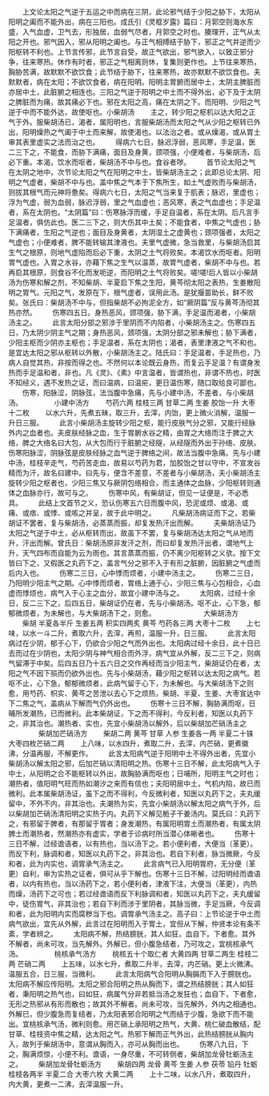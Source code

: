 <!-- { "loadSidebar": true } -->
　　上文论太阳之气逆于五运之中而病在三阴，此论邪气结于少阳之胁下，太阳从阳明之阖而不能外出，病在三阳也。成氏引《灵框岁露》篇曰：月郭空则海水东盛，入气血虚，卫气去，形独居，血弱气尽者，月郭空之时也。腠理开，正气从太阳之开也。邪气因入，邪从阳明之阖也。与正气相搏结于胁下，邪正之气并逆而少阳枢转不利也。上节言传邪，此节言自受，故正气欲出，邪气欲入，以致正邪分争，往来寒热。休作有时者，邪正之气相离则休，复集则更作也。上节往来寒热，胸胁苦满，故默默不欲饮食；此节结于胁下，往来寒热，故亦默默不欲饮食也。夫默默者，病在太阳；不欲饮食者，病在阳明。阳明主胃腑而居中土，太阴主脾脏而亦居中土，此脏腑之相连也。三阳之气逆于阳明之中土而不得外出，必下及于太阴之脾脏而为痛，故其痛必下也。邪在太阳之高，痛在太阴之下。而阳明、少阳之气逆于中而不能外达，故使呕也。小柴胡汤
　　主之，转少阳之枢机以达大阳之正气于外。服柴胡汤已，渴者，属阳明也，言服柴胡汤而太阳之气从少阳之枢转已外出，阳明燥热之气阖于中土而来解，故使渴也。以法治之者。或从燥渴，或从胃土审其表里虚实之法而治之也。
　　得病六七日，脉迟浮弱，恶风寒，手足温，医二三下之，不能食，而胁下满痛，面目及身黄，颈项强，小便难者，与柴胡汤，后必下重。本渴，饮水而呕者，柴胡汤不中与也。食谷者哕。
　　首节论太阳之气在太阴之地中，次节论太阳之气在阳明之中土，皆柴胡汤主之；此即总论太阴、阳明之气虚者，柴胡不中与也。盖中焦之气本于下焦所生，如土气虚败而与柴胡汤，则拔其根气而元神将惫矣。得病六七日，太阳之气当来复于肌表；脉迟，里虚也；浮为气虚，弱为血弱，脉迟浮弱，里之气血虚也；恶风寒，表之气血虚也；手足温者，系在太阴也。“太阴篇”曰：伤寒脉浮而缓，手足自温者，系在太阴。后凡言手足温者，俱仿此也。医二三下之，则大伤其中土矣；不能食者，中焦之气虚也；胁下满痛者，生阳之气逆也；面目及身黄者，太阴湿土之虚黄也；颈项强者，太阳之气虚也；小便难者，脾不能转输其津液也。夫里气虚微，急当救里，与柴胡汤启其生气之根原，则地气虚陷而后必下重，太阴之土气将败矣。本渴饮水而呕者。阳明胃气虚也。入胃之水谷，亦藉下焦之生气以温蒸，故胃气虚者，柴胡不中与也。若再启其根原，则食谷不化而发呃逆，而阳明之土气将败矣。嗟!嗟!后人皆以小柴胡汤为伤寒和解之剂，不知柴胡、半夏启下焦之生阳，黄芩彻太阳之表热，生姜散阳明之胃气。元阳之气，发原在下，根气虚者，误用此汤。是犹揠苗助长，鲜不败矣。张氏曰：柴胡汤不中与，但指柴胡不必拘泥全方，如“厥阴篇”反与黄芩汤彻其热亦然。
　　伤寒四五日。身热恶风，颈项强，胁下满，手足温而渴者，小柴胡汤主之。
　　此言太阳分部之邪涉于里阴而不内陷者，小柴胡汤主之。伤寒四五日，乃太阴少阴主气之期；身热恶风，颈项强，太阴分部之邪未解也；胁下满者，少阳主枢而少阴亦主枢也；手足温者，系在太阴也；渴者，表里津液之气不和也。是宜达太阳之邪从枢转以外散，小柴胡汤主之。陆氏曰：手足温者，手足热也，乃病人自觉其热，非按而得之也。不然何以本论既云身热，而复云手足温？有谓身发热而手足温和者，非也。凡《灵》、《素》中言温者，皆谓热也，非谓不热也，时医不知经义，遇不发热之证，而曰温病，曰温疟，更日温伤寒，随口取给良可鄙也。
　　伤寒，阳脉涩，阴脉弦，法当腹中急痛，先与小建中汤，不差者，与小柴胡汤。
　　
　　小建中汤方
　　芍药六两  桂枝三两  甘草二两  生姜  胶饴一升  大枣十二枚
　　以水六升，先煮五昧，取三升，去滓，内饴，更上微火消解，温服一升日三服。
　　此言小柴胡汤主旋转少阳之枢，能行皮肤气分之邪，又能行经脉外内之血者也。夫皮肤经脉之血，生于胃腑水谷之精，由胃之大络而注于脾之大络，脾之大络名曰大包，从大包而行于脏腑之经隧，从经隧而外出于孙络、皮肤。伤寒阳脉涩，阴脉弦是皮肤经脉之血气逆于脾络之间，故法当腹中急痛。先与小建中汤，桂枝辛走气，芍药苦走血，故易以芍药为君，加胶饴之甘以守中，不宣发谷精而为汗，故名曰建中。曰先与，便含不差意，不差者与小柴胡汤，夫小柴胡汤主旋转少阳之枢者也，少阳三焦又与厥阴包络相合，而主通体之血脉，少阳枢转则通体之血脉亦行，故可与之。
　　伤寒中风，有柴胡证，但见一证便是，不必悉具。
　　此结上文首节之义，恐认伤寒五六日而腹中风，恐泥或烦、或渴、或痛、或痞、或悸、或咳之并呈，故于此中明之。
　　凡柴胡汤病证而下之，若柴胡证不罢者，复与柴胡汤，必蒸蒸而振，却复发热汗出而解。
　　夫柴胡汤证乃太阳之气逆于中土，必从枢转而出，故虽下不罢，复与柴胡汤达太阳之气从地而升，汗出而解。曾氏日：柴胡汤原非发汗之剂，而曰却复发热汗出者，谓地气上升，天气四布而自能为云为雨也。其言蒸蒸而振，仍不离少阳枢转之义欤。按下文皆曰下之，又假医之丸药下之，盖言气分之邪不入于有形之脏腑，因脏腑之气虚而后内入也。
　　伤寒二三日，心中悸而烦者，小建中汤主之。
　　伤寒二三日，乃阳明少阳主气之期。心中悸而烦者，胃络上通于心，少阳三焦与心包相合，心血虚而悸烦也，病气入于心主之血分，故宜小建中汤与之。
　　太阳病，过经十余日，反二三下之，后四五日，柴胡证仍在者，先与小柴胡汤。呕不止，心下急，郁郁微烦者，为未解也，与大柴胡汤下之，则愈。
　　
　　
　　大柴胡汤方
　　柴胡  半夏各半斤  生姜五两  积实四两炙  黄芩  芍药各三两  大枣十二枚
　　上七味，以水一斗二升，煮取六升，去滓，再煎，温服一升，日三服。
　　此言太阳病过在少阴，郁于心下，仍欲合少阳之气而外出也。太阳病过经十余日，此十日已去而过在少阴也，太阳少阴与神气相合而外浮，病气宜从外解，反二三下之，则病气留滞于中矣。后四五日乃十五六日之交作再经而当少阳主气，柴胡证仍在者，太阳之气不因下殒而仍欲外出也。先与小柴胡汤，藉少阳之枢转以达太阳之病气。若呕不止，心下急，郁郁微烦者，此病气留于心下，为未解也。与大柴胡汤下之则愈，用芍药、枳实、黄芩之苦泄以去心下之烦热，柴胡、半夏、生姜、大枣宣达中下二焦之气，盖病从下解而气仍外出也。
　　伤寒十三日不解，胸胁满而呕，日晡所发潮热，已而微利。此本柴胡证，下之而不得利，今反利者，知医以丸药下之，非其治也。潮热者、实也，先宜小柴胡汤以解外，后以柴胡加芒硝汤主之
　　
　　柴胡加芒硝汤方
　　柴胡二两  黄芩  甘草  人参  生姜各一两  半夏二十铢  大枣四枚芒硝二两
　　上八味，以水四升，煮取二升，去滓，内芒硝，更煮徽沸，分温再服，不解更作。
　　此言太阳病气逆于阳明中土不得外出者，先宜小柴胡汤以解太阳之邪，后加芒硝以清阳明之热。伤寒十三日不解，此太阳病气入于中土，从阳明之合不能枢转以外出，故胸胁满而呕也；日哺所，阳明主气之时也；潮热者，值阳明气旺而热如潮汐之来而有信也；夫阳明居中土，气机内陷，故已而微利。此本属柴胡汤证，虽下之而不得利，今反微利者，知医以丸药下之，夫丸缓留中，不外不内，非其治也。夫潮热为实，先宜小柴胡汤以解太阳之病气于外，后以柴胡加芒硝汤清阳明之实热于内。丸药下义解见栀子干姜汤内。莫氏曰：丸药下之，有邪留于脾者，有那留于胃者；身发潮热，有属阳明胃土而潮热者，有属太阴脾土而潮热者，然潮热亦有虚实，学者于诊病时所当潜心体晰者也。
　　伤寒十三日不解，过经谵语者，以有热也，当以汤下之。若小便利者，大便当（革更）。而反下利，脉调和者，知医以丸药下之，非其治也。若自下利者，脉当微厥，今反和者，此为内实也，调胃承气汤主之。
　　此言病气已入阳明胃府，无分便（革更）自利，审为实热之证者，俱可从乎下解也。伤寒十三日不解，过阳明经而谵语者，以内有热也，当以汤药下之，若小便利者，津液下注，大便当（革更），内热而燥，汤药下之可也；若过经谵语而反下利脉调和者，知医以丸药下之，夫丸缓留中，徒伤胃气，非其治也；若自下利而涉于里阴者，其脉当微，手足当厥，今反调和者，此为阳明内实而腐秽当下也。调胃承气汤主之。高子曰：上节论逆于中土而病气欲出，宜先从外解，此言过在阳明而入于胃土，宜但从下解，仲贤本论有条不紊，学者辨之。
　　太阳病不解，热结膀胱，其人如狂，血自下。下者愈。其外不解者，尚未可攻，当先解外。外解已，但小腹急结者，乃可攻之，宜桃核承气汤。
　　
　　桃核承气汤方
　　桃核五十个取仁者 大黄四两  甘草二两生  桂枝二两  芒硝二两
　　上五味，以水七升，煮取二升半，去滓，内芒硝。更上火微沸。温服五合，日三服，当微利。
　　此言太阳病气合阳明从胸膈而下入于膀胱也。太阳病不解应传阳明。太阳之邪合阳明之热从胸而下，谓之热结膀胱；其人如狂者，秉阳明之热气也，曰如狂，病属气分非若抵当汤之发狂也；血自下，下者愈，无形之热邪从有形而散也；故其外不解者。尚未可攻，当先解外，外内之相通也。外解已，但少腹急而复结者，乃太阳表邪合阳明之气而结于少腹，急欲下而不能出。宜桃核承气汤，微利则愈。用芒硝上承阳明之热气，大黄、桃仁破血散结，配甘草、桂枝资中焦之精，达太阳之气。热邪下解而正气外出，此热结膀胱从胸内入，故列于柴胡汤中，意谓从胸而入，亦可从胸而出也。
　　伤寒八九日，下之，胸满烦惊，小便不利。谵语，一身尽重，不可转侧者，柴胡加龙骨牡蛎汤主之。
　　柴胡加龙骨牡蛎汤方
　　柴胡四两  龙骨  黄芩  生姜  人参  茯苓  铅丹  牡蛎  桂枝各两半  半夏二合  大枣六枚  大黄二两
　　上十二味，以水八升，煮取四升，内大黄，更煮一二沸，去滓温服一升。
